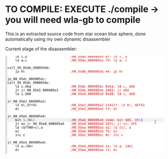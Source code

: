 # TO COMPILE: EXECUTE ./compile -> you will need wla-gb to compile
This is an extracted source code from star ocean blue sphere, done automatically using my own dynamic disassembler


Current stage of the disassembler:

![](asm.jpg)
